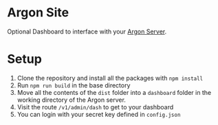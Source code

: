 # Argon Site
Optional Dashboard to interface with your [Argon Server](https://github.com/GlobedGD/argon-server).

# Setup
1. Clone the repository and install all the packages with `npm install`
2. Run `npm run build` in the base directory
3. Move all the contents of the `dist` folder into a `dashboard` folder in the working directory of the Argon server.
4. Visit the route `/v1/admin/dash` to get to your dashboard
5. You can login with your secret key defined in `config.json`